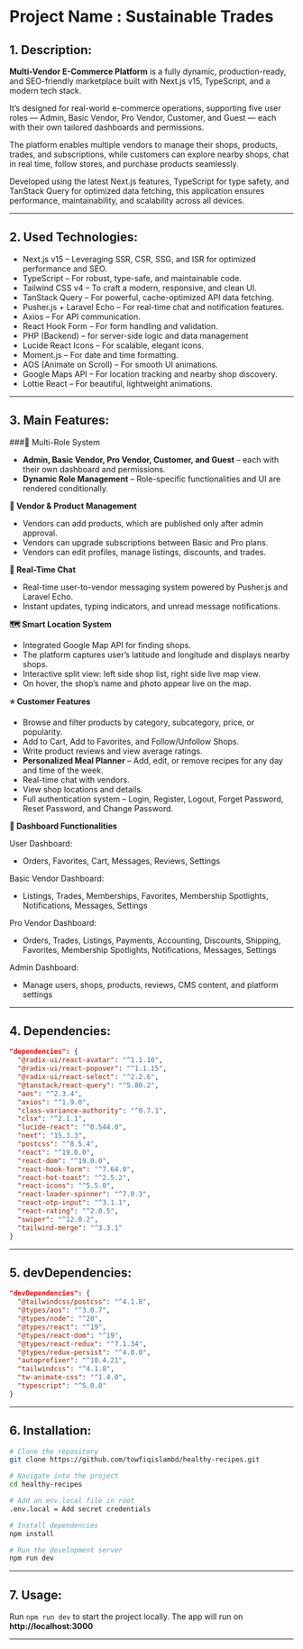 # Project Name : Sustainable Trades

## 1. Description:

**Multi-Vendor E-Commerce Platform** is a fully dynamic, production-ready, and SEO-friendly marketplace built with Next.js v15, TypeScript, and a modern tech stack.

It’s designed for real-world e-commerce operations, supporting five user roles — Admin, Basic Vendor, Pro Vendor, Customer, and Guest — each with their own tailored dashboards and permissions.

The platform enables multiple vendors to manage their shops, products, trades, and subscriptions, while customers can explore nearby shops, chat in real time, follow stores, and purchase products seamlessly.

Developed using the latest Next.js features, TypeScript for type safety, and TanStack Query for optimized data fetching, this application ensures performance, maintainability, and scalability across all devices.

---

## 2. Used Technologies:

- Next.js v15 – Leveraging SSR, CSR, SSG, and ISR for optimized performance and SEO.
- TypeScript – For robust, type-safe, and maintainable code.
- Tailwind CSS v4 – To craft a modern, responsive, and clean UI.
- TanStack Query – For powerful, cache-optimized API data fetching.
- Pusher.js + Laravel Echo – For real-time chat and notification features.
- Axios – For API communication.
- React Hook Form – For form handling and validation.
- PHP (Backend) – for server-side logic and data management
- Lucide React Icons – For scalable, elegant icons.
- Moment.js – For date and time formatting.
- AOS (Animate on Scroll) – For smooth UI animations.
- Google Maps API – For location tracking and nearby shop discovery.
- Lottie React – For beautiful, lightweight animations.

---

## 3. Main Features:

###🔑 Multi-Role System

- **Admin, Basic Vendor, Pro Vendor, Customer, and Guest** – each with their own dashboard and permissions.
- **Dynamic Role Management** – Role-specific functionalities and UI are rendered conditionally.

**🛒 Vendor & Product Management**

- Vendors can add products, which are published only after admin approval.
- Vendors can upgrade subscriptions between Basic and Pro plans.
- Vendors can edit profiles, manage listings, discounts, and trades.

**💬 Real-Time Chat**

- Real-time user-to-vendor messaging system powered by Pusher.js and Laravel Echo.
- Instant updates, typing indicators, and unread message notifications.

**🗺️ Smart Location System**

- Integrated Google Map API for finding shops.
- The platform captures user’s latitude and longitude and displays nearby shops.
- Interactive split view: left side shop list, right side live map view.
- On hover, the shop’s name and photo appear live on the map.

**⭐ Customer Features**

- Browse and filter products by category, subcategory, price, or popularity.
- Add to Cart, Add to Favorites, and Follow/Unfollow Shops.
- Write product reviews and view average ratings.
- **Personalized Meal Planner** – Add, edit, or remove recipes for any day and
  time of the week.
- Real-time chat with vendors.
- View shop locations and details.
- Full authentication system – Login, Register, Logout, Forget Password, Reset Password, and Change Password.

**💼 Dashboard Functionalities**

User Dashboard:

- Orders, Favorites, Cart, Messages, Reviews, Settings
  
Basic Vendor Dashboard:

- Listings, Trades, Memberships, Favorites, Membership Spotlights, Notifications, Messages, Settings
  
Pro Vendor Dashboard:

- Orders, Trades, Listings, Payments, Accounting, Discounts, Shipping, Favorites, Membership Spotlights, Notifications, Messages, Settings

Admin Dashboard:

- Manage users, shops, products, reviews, CMS content, and platform settings



---

## 4. Dependencies:

```json
"dependencies": {
  "@radix-ui/react-avatar": "^1.1.10",
  "@radix-ui/react-popover": "^1.1.15",
  "@radix-ui/react-select": "^2.2.6",
  "@tanstack/react-query": "^5.80.2",
  "aos": "^2.3.4",
  "axios": "^1.9.0",
  "class-variance-authority": "^0.7.1",
  "clsx": "^2.1.1",
  "lucide-react": "^0.544.0",
  "next": "15.3.3",
  "postcss": "^8.5.4",
  "react": "^19.0.0",
  "react-dom": "^19.0.0",
  "react-hook-form": "^7.64.0",
  "react-hot-toast": "^2.5.2",
  "react-icons": "^5.5.0",
  "react-loader-spinner": "^7.0.3",
  "react-otp-input": "^3.1.1",
  "react-rating": "^2.0.5",
  "swiper": "^12.0.2",
  "tailwind-merge": "^3.3.1"
}
```

---

## 5. devDependencies:

```json
"devDependencies": {
  "@tailwindcss/postcss": "^4.1.8",
  "@types/aos": "^3.0.7",
  "@types/node": "^20",
  "@types/react": "^19",
  "@types/react-dom": "^19",
  "@types/react-redux": "^7.1.34",
  "@types/redux-persist": "^4.0.0",
  "autoprefixer": "^10.4.21",
  "tailwindcss": "^4.1.8",
  "tw-animate-css": "^1.4.0",
  "typescript": "^5.0.0"
}
```

---

## 6. Installation:

```bash
# Clone the repository
git clone https://github.com/towfiqislambd/healthy-recipes.git

# Navigate into the project
cd healthy-recipes

# Add an env.local file in root
.env.local = Add secret credentials

# Install dependencies
npm install

# Run the development server
npm run dev
```

---

## 7. Usage:

Run `npm run dev` to start the project locally. The app will run on
**http://localhost:3000**

---
